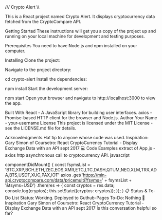  /// Crypto Alert \\\


This is a React project named Crypto Alert. It displays cryptocurrency data fetched from the CryptoCompare API.

Getting Started
These instructions will get you a copy of the project up and running on your local machine for development and testing purposes.

Prerequisites
You need to have Node.js and npm installed on your computer.

Installing
Clone the project:


Navigate to the project directory:


cd crypto-alert
Install the dependencies:


npm install
Start the development server:


npm start
Open your browser and navigate to http://localhost:3000 to view the app.

Built With
React - A JavaScript library for building user interfaces.
axios - Promise-based HTTP client for the browser and Node.js.
Author
Your Name - your-username
License
This project is licensed under the MIT License - see the LICENSE.md file for details.

Acknowledgments
Hat tip to anyone whose code was used.
Inspiration: Gary Simon of Coursetro: React CryptoCurrency Tutorial - Display Exchange Data with an API sept 2017
:computer: Code Examples
extract of App.js - axios http asynchronous call to cryptocurrency API.
javascript

componentDidMount() {
  const fsymsList = 'BTC,XRP,BCH,ETH,ZEC,EOS,XMR,ETC,LTC,DASH,QTUM,NEO,XLM,TRX,ADA,BTS,USDT,XUC,PAX,IOT'
    axios
      .get('https://min-api.cryptocompare.com/data/pricemulti?fsyms=' + fsymsList + '&tsyms=USD')
      .then(res => {
      const cryptos = res.data;
      console.log(cryptos);
      this.setState({cryptos: cryptos});
    });
}
:clipboard: Status & To-Do List
Status: Working. Deployed to Guthub-Pages
To-Do: Nothing
:clap: Inspiration
Gary Simon of Coursetro: React CryptoCurrency Tutorial - Display Exchange Data with an API sept 2017
Is this conversation helpful so far?